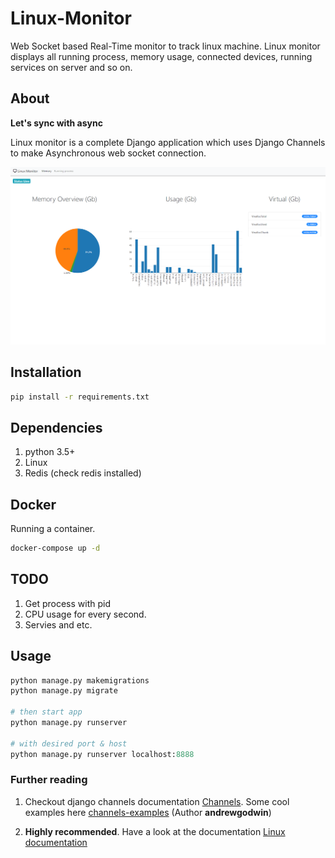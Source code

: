 # Linux-Monitor
Web Socket based Real-Time monitor to track linux machine. Linux monitor displays all running process, memory usage, connected devices, running services on server and so on.


## About

**Let's sync with async**

Linux monitor is a complete Django application which uses Django Channels to make Asynchronous web socket connection.

![alt text](https://github.com/muthuubalakan/Linux-Monitor/blob/master/docs/app.PNG)

## Installation
```bash
pip install -r requirements.txt
```

## Dependencies
1. python 3.5+
2. Linux
3. Redis (check redis installed)

## Docker
Running a container.

```bash
docker-compose up -d
```

## TODO
1. Get process with pid
2. CPU usage for every second.
3. Servies and etc.

## Usage

```python
python manage.py makemigrations
python manage.py migrate 

# then start app
python manage.py runserver

# with desired port & host
python manage.py runserver localhost:8888
```

### Further reading

1. Checkout django channels documentation [Channels](https://channels.readthedocs.io/en/latest/). Some cool examples here [channels-examples](https://github.com/andrewgodwin/channels-examples) (Author **andrewgodwin**)

2. **Highly recommended**. Have a look at the documentation [Linux documentation](https://www.kernel.org/doc/Documentation/filesystems/proc.txt)
